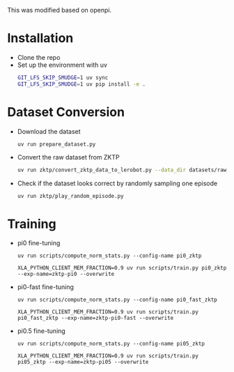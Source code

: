 This was modified based on openpi.

# Installation
- Clone the repo
- Set up the environment with uv
    ```bash
    GIT_LFS_SKIP_SMUDGE=1 uv sync
    GIT_LFS_SKIP_SMUDGE=1 uv pip install -e .
    ```

# Dataset Conversion
- Download the dataset
    ```
    uv run prepare_dataset.py
    ```
- Convert the raw dataset from ZKTP
    ```bash
    uv run zktp/convert_zktp_data_to_lerobot.py --data_dir datasets/raw_dataset
    ```
    
- Check if the dataset looks correct by randomly sampling one episode
    ```bash
    uv run zktp/play_random_episode.py
    ```
 
 # Training
 - pi0 fine-tuning
    ```
    uv run scripts/compute_norm_stats.py --config-name pi0_zktp

    XLA_PYTHON_CLIENT_MEM_FRACTION=0.9 uv run scripts/train.py pi0_zktp --exp-name=zktp-pi0 --overwrite
    ```

- pi0-fast fine-tuning
    ```
    uv run scripts/compute_norm_stats.py --config-name pi0_fast_zktp

    XLA_PYTHON_CLIENT_MEM_FRACTION=0.9 uv run scripts/train.py pi0_fast_zktp --exp-name=zktp-pi0-fast --overwrite

    ```

- pi0.5 fine-tuning
    ```
    uv run scripts/compute_norm_stats.py --config-name pi05_zktp

    XLA_PYTHON_CLIENT_MEM_FRACTION=0.9 uv run scripts/train.py pi05_zktp --exp-name=zktp-pi05 --overwrite
    ```


